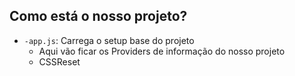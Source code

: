 ## Como está o nosso projeto?
- `-app.js`: Carrega o setup base do projeto
    - Aqui vão ficar os Providers de informação do nosso projeto
    - CSSReset